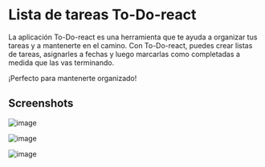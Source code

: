 
# Lista de tareas To-Do-react

La aplicación To-Do-react es una herramienta que te ayuda a organizar tus tareas y a mantenerte en el camino. Con To-Do-react, puedes crear listas de tareas, asignarles a fechas y luego marcarlas como completadas a medida que las vas terminando.

¡Perfecto para mantenerte organizado!


## Screenshots

![image](https://github.com/Nosrey/ToDo-List-React/assets/106562225/f2a9dc76-8a38-47da-9389-0aa660716f95)

![image](https://github.com/Nosrey/ToDo-List-React/assets/106562225/1e3d2948-c066-41a5-80f4-2b6c682a1701)

![image](https://github.com/Nosrey/ToDo-List-React/assets/106562225/cfc654a8-ef33-43d1-9291-47b6f176f630)



